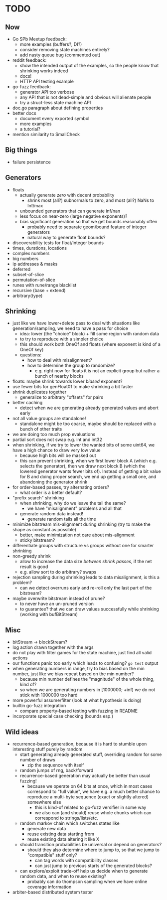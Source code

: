 # TODO

## Now

- Go SPb Meetup feedback:
  - more examples (buffers?, DI?)
  - consider removing state machines entirely?
  - add nasty queue bug (commented out)
- reddit feedback:
  - show the intended output of the examples, so the people know that shrinking works indeed
  - docs!
  - HTTP API testing example
- go-fuzz feedback:
  - generator API too verbose
  - any API that is not dead-simple and obvious will alienate people
  - try a struct-less state machine API
- doc.go paragraph about defining properties
- better docs
  - document every exported symbol
  - more examples
  - a tutorial?
- mention similarity to SmallCheck

## Big things

- failure persistence

## Generators

- floats
  - actually generate *zero* with decent probability
    - shrink most (all?) subnormals to zero, and most (all?) NaNs to Inf/max
  - unbounded generators that can generate inf/nan
  - less focus on near-zero (large negative exponents)?
  - bias significant generation so that we get bounds reasonably often
    - probably need to separate geom/bound feature of integer generators
    - natural way to generate float bounds?
- discoverability tests for float/integer bounds
- times, durations, locations
- complex numbers
- big numbers
- ip addresses & masks
- deferred
- subset-of-slice
- permutation-of-slice
- runes with rune/range blacklist
- recursive (base + extend)
- arbitrary(type)

## Shrinking

- just like we have lower+delete pass to deal with situations like generation/sampling, we need to have a pass for choice
  - idea: lower (the "choice" block) + fill some region with random data
  - to try to reproduce with a simpler choice
  - this should work both OneOf and floats (where exponent is kind of a OneOf key)
  - questions:
    - how to deal with misalignment?
    - how to determine the group to randomize?
      - e.g. right now for floats it is not an explicit group but rather a bunch of nearby blocks 
- floats: maybe shrink towards lower *biased* exponent?
- use fewer bits for genFloat01 to make shrinking a bit faster
- shrink duplicates together
  - generalize to arbitrary "offsets" for pairs
- better caching
  - detect when we are generating already generated values and abort early
- not all value groups are standalone!
  - standalone might be too coarse, maybe should be replaced with a bunch of other traits
- we are doing too much prop evaluations
- partial sort does not swap e.g. int and int32
- when shrinking, if we try to lower the wanted bits of some uint64, we have a high chance to draw very low value
  - because high bits will be masked out
  - this can prevent shrinking, when we first lower block A (which e.g. selects the generator), then
    we draw next block B (which the lowered generator wants fewer bits of). Instead of getting a bit value for B
    and doing proper search, we end up getting a small one, and abandoning the generator shrink
- for order-based passes, try alternating orders?
  - what order is a better default?
- "prefix search" shrinking
  - when shrinking, why do we leave the tail the same?
    - we have "misalignment" problems and all that
  - generate random data instead!
    - generate random tails all the time
- minimize bitstream mis-alignment during shrinking (try to make the shape as constant as possible)
  - better, make minimization not care about mis-alignment
  - sticky bitstream?
- differentiate groups with structure vs groups without one for smarter shrinking
- non-greedy shrink
  - allow to increase the data size *between shrink passes*, if the net result is good
  - e.g. allow sort to do arbitrary? swaps
- rejection sampling during shrinking leads to data misalignment, is this a problem?
  - can we detect overruns early and re-roll only the last part of the bitstream?
- maybe overwrite bitstream instead of prune?
  - to never have an un-pruned version
  - to guarantee? that we can draw values successfully while shrinking (working with bufBitStream)

## Misc

- bitStream -> blockStream?
- log action drawn together with the args
- do not play with filter games for the state machine, just find all valid actions
- our functions panic too early which leads to confusing? `go test` output
- when generating numbers in range, try to bias based on the min number,
  just like we bias repeat based on the min number?
  - because min number defines the "magnitude" of the whole thing, kind of?
  - so when we are generating numbers in [1000000; +inf) we do not stick with 1000000 too hard
- more powerful assume/filter (look at what hypothesis is doing)
- builtin go-fuzz integration
  - compare property-based testing with fuzzing in README
- incorporate special case checking (bounds esp.)

## Wild ideas

- recurrence-based generation, because it is hard to stumble upon interesting stuff purely by random
  - start generating already generated stuff, overriding random for some number of draws
    - zip the sequence with itself
  - random jumps of rng, back/forward
  - recurrence-based generation may actually be better than usual fuzzing!
    - because we operate on 64 bits at once, which in most cases correspond to "full value",
      we have e.g. a much better chance to reproduce a multi-byte sequence (exact or slightly altered) somewhere else
      - this is kind-of related to go-fuzz versifier in some way
      - we also can (and should) reuse whole chunks which can correspond to strings/lists/etc.
  - random markov chain which switches states like
    - generate new data
    - reuse existing data starting from
    - reuse existing data altering it like X
  - should transition probabilities be universal or depend on generators?
    - should they also determine where to jump to, so that we jump to "compatible" stuff only?
      - can tag words with compatibility classes
      - can just jump to previous starts of the generated blocks?
  - can explore/exploit trade-off help us decide when to generate random data, and when to reuse existing?
    - probably can do thompson sampling when we have online coverage information
- arbiter-based distributed system tester
